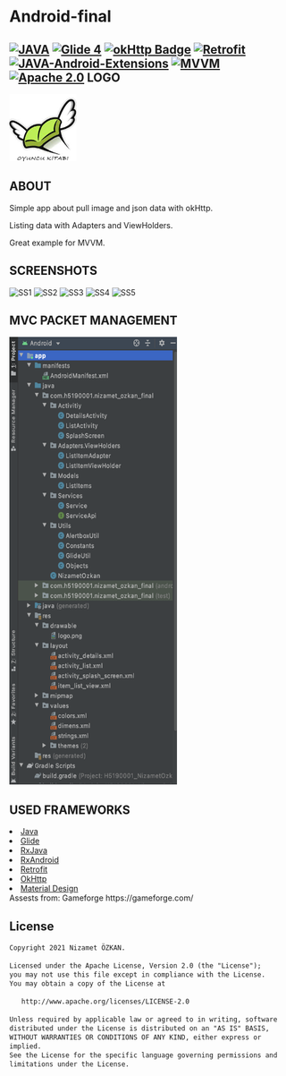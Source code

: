 # Android-final

[![JAVA](https://img.shields.io/badge/JAVA-8-green)](https://www.java.com/) 
[![Glide 4](https://img.shields.io/badge/glide-4.11.0-orange)](https://github.com/bumptech/glide) 
[![okHttp Badge](https://img.shields.io/badge/okhttp-2.7.2-green)](https://square.github.io/okhttp/) 
[![Retrofit](https://img.shields.io/badge/Retrofit-2.7.0-red)](https://square.github.io/retrofit/) 
[![JAVA-Android-Extensions](https://img.shields.io/badge/Java--Android--Extensions-plugin-red.svg)](https://developer.android.com/studio/releases/gradle-plugin) 
[![MVVM](https://img.shields.io/badge/Clean--Code-MVVM-brightgreen.svg)](https://github.com/googlesamples/android-architecture) 
[![Apache 2.0](https://img.shields.io/badge/license-Apache--2.0-green)](https://raw.githubusercontent.com/Portles/Android-final/main/LICENSE) 
LOGO
--------
<img width="120" height="120" src="https://raw.githubusercontent.com/Portles/Android-final/main/app/src/main/res/drawable/logo.png" />

ABOUT
--------
<p>Simple app about pull image and json data with okHttp.</p>
<p>Listing data with Adapters and ViewHolders.</p>
<p>Great example for MVVM.</p>

SCREENSHOTS
--------
<p>
  <img width="185" height= "400"  src="https://raw.githubusercontent.com/Portles/h5190001nizametozkan/main/GithubAssest/SplashScreenActivity.png" alt="SS1" />
  <img width="185" height= "400"  src="https://raw.githubusercontent.com/Portles/h5190001nizametozkan/main/GithubAssest/InternetAlertDialog.png" alt="SS2" />
  <img width="185" height= "400"  src="https://raw.githubusercontent.com/Portles/h5190001nizametozkan/main/GithubAssest/ListActivity.png" alt="SS3" />
  <img width="185" height= "400"  src="https://raw.githubusercontent.com/Portles/h5190001nizametozkan/main/GithubAssest/QuitAlertDialog.png" alt="SS4" />
  <img width="185" height= "400"  src="https://raw.githubusercontent.com/Portles/h5190001nizametozkan/main/GithubAssest/DetailsActivity.png" alt="SS5" />
</p>

MVC PACKET MANAGEMENT
--------
<img width="300" height= "800"  src="https://raw.githubusercontent.com/Portles/Android-final/main/GithubAssest/MVVM.png" alt="SS5" />

USED FRAMEWORKS
--------
<li><a href="https://www.java.com/">Java</a></li>
<li><a href="https://github.com/bumptech/glide">Glide</a></li>
<li><a href="https://github.com/ReactiveX/RxJava">RxJava</a></li>
<li><a href="https://github.com/ReactiveX/RxAndroid">RxAndroid</a></li>
<li><a href="https://square.github.io/retrofit/">Retrofit</a></li>
<li><a href="https://github.com/square/okhttp">OkHttp</a></li>
<li><a href="https://material.io/develop/android/docs/getting-started/">Material Design</a></li>
Assests from: Gameforge https://gameforge.com/

License
--------


    Copyright 2021 Nizamet ÖZKAN.

    Licensed under the Apache License, Version 2.0 (the "License");
    you may not use this file except in compliance with the License.
    You may obtain a copy of the License at

       http://www.apache.org/licenses/LICENSE-2.0

    Unless required by applicable law or agreed to in writing, software
    distributed under the License is distributed on an "AS IS" BASIS,
    WITHOUT WARRANTIES OR CONDITIONS OF ANY KIND, either express or implied.
    See the License for the specific language governing permissions and
    limitations under the License.
